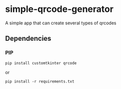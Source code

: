 # simple-qrcode-generator

A simple app that can create several types of qrcodes

## Dependencies

### PIP

~~~shell
pip install customtkinter qrcode
~~~

or

~~~shell
pip install -r requirements.txt
~~~
